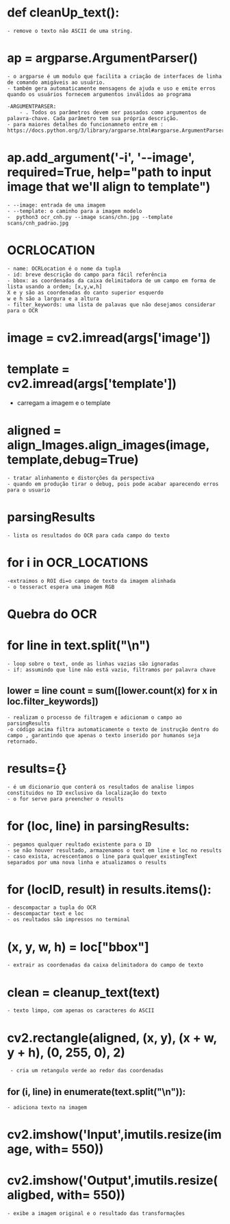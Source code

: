 # def cleanUp_text(): 
    - remove o texto não ASCII de uma string. 

# ap = argparse.ArgumentParser()
    - o argparse é um modulo que facilita a criação de interfaces de linha de comando amigáveis ao usuário. 
    - também gera automaticamente mensagens de ajuda e uso e emite erros quando os usuários fornecem argumentos inválidos ao programa

    -ARGUMENTPARSER: 
        - . Todos os parâmetros devem ser passados ​​como argumentos de palavra-chave. Cada parâmetro tem sua própria descrição.
    - para maiores detalhes do funcionamneto entre em : https://docs.python.org/3/library/argparse.html#argparse.ArgumentParser

# ap.add_argument('-i', '--image', required=True, help="path to input image that we'll align to template")
    - --image: entrada de uma imagem
    - --template: o caminho para a imagem modelo
    -  python3 ocr_cnh.py --image scans/chn.jpg --template scans/cnh_padrao.jpg

# OCRLOCATION 
    - name: OCRLocation é o nome da tupla
    - id: breve descrição do campo para fácil referência
    - bbox: as coordenadas da caixa delimitadora de um campo em forma de lista usando a ordem; [x,y,w,h]
    X e y são as coordenadas do canto superior esquerdo
    w e h são a largura e a altura 
    - filter_keywords: uma lista de palavas que não desejamos considerar para o OCR

# image = cv2.imread(args['image'])
# template = cv2.imread(args['template'])
 - carregam a imagem e o template 

# aligned = align_Images.align_images(image, template,debug=True)
    - tratar alinhamento e distorções da perspectiva
    - quando em produção tirar o debug, pois pode acabar aparecendo erros para o usuario

# parsingResults 
    - lista os resultados do OCR para cada campo do texto  

# for i in OCR_LOCATIONS 
    -extraimos o ROI di=o campo de texto da imagem alinhada
    - o tesseract espera uma imagem RGB

# Quebra do OCR
    
# for line in text.split("\n")
    - loop sobre o text, onde as linhas vazias são ignoradas
    - if: assumindo que line não está vazio, filtramos por palavra chave  

## lower = line count = sum([lower.count(x) for x in loc.filter_keywords])
    - realizam o processo de filtragem e adicionam o campo ao parsingResults 
    -o código acima filtra automaticamente o texto de instrução dentro do campo , garantindo que apenas o texto inserido por humanos seja retornado.

# results={} 
    - é um dicionario que conterá os resultados de analise limpos constituidos no ID exclusivo da localização do texto
    - o for serve para preencher o results

# for (loc, line) in parsingResults:
    - pegamos qualquer reultado existente para o ID
    - se não houver resultado, armazenamos o text em line e loc no results 
    - caso exista, acrescentamos o line para qualquer existingText separados por uma nova linha e atualizamos o results

# for (locID, result) in results.items():
    - descompactar a tupla do OCR 
    - descompactar text e loc 
    - os reultados são impressos no terminal 
    
# (x, y, w, h) = loc["bbox"]
    - extrair as coordenadas da caixa delimitadora do campo de texto 

# clean = cleanup_text(text)
    - texto limpo, com apenas os caracteres do ASCII

# cv2.rectangle(aligned, (x, y), (x + w, y + h), (0, 255, 0), 2) 
     - cria um retangulo verde ao redor das coordenadas

   
##  for (i, line) in enumerate(text.split("\n")):
    - adiciona texto na imagem 

# cv2.imshow('Input',imutils.resize(image, with= 550))
# cv2.imshow('Output',imutils.resize(aligbed, with= 550))
    - exibe a imagem original e o resultado das transformações 
    
